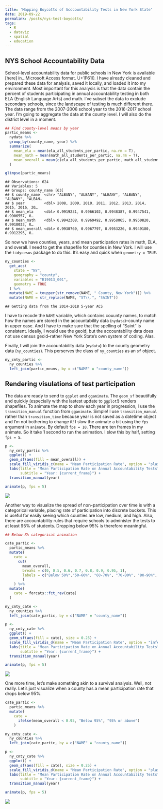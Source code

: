 ```yaml
---
title: 'Mapping Boycotts of Acccountability Tests in New York State'
date: 2019-09-22
permalink: /posts/nys-test-boycotts/
tags:
  - R
  - dataviz
  - spatial
  - education
---
```


## NYS School Accountability Data

School-level accountability data for public schools in New York is
available \[here\] in…Microsoft Access format. U+1F610. I have already
cleaned and prepared these data for analysis, saved it locally, and
loaded it into my environment. Most important for this analysis is that
the data contain the percent of students participating in annual
accountability testing in both ELA (English Language Arts) and math.
I’ve subset the data to exclude secondary schools, since the landscape
of testing is much different there. The data range from the 2007-2008
school year to the 2016-2017 school year. I’m going to aggregate the
data at the county level. I will also do the district level in a moment.

``` r
## Find county-level means by year
partic_means <-
  nydata %>% 
  group_by(county_name, year) %>% 
  summarize(
    mean_ela = mean(ela_all_students_per_partic, na.rm = T),
    mean_math = mean(math_all_students_per_partic, na.rm = T),
    mean_overall = mean(c(ela_all_students_per_partic, math_all_students_per_partic), na.rm = T)
  )

glimpse(partic_means)
```

    ## Observations: 624
    ## Variables: 5
    ## Groups: county_name [63]
    ## $ county_name  <chr> "ALBANY", "ALBANY", "ALBANY", "ALBANY", "ALBANY", "ALBAN…
    ## $ year         <dbl> 2008, 2009, 2010, 2011, 2012, 2013, 2014, 2015, 2016, 20…
    ## $ mean_ela     <dbl> 0.9919231, 0.9966102, 0.9948387, 0.9947541, 0.9906557, 0…
    ## $ mean_math    <dbl> 0.9942308, 0.9969492, 0.9958065, 0.9950820, 0.9918033, 0…
    ## $ mean_overall <dbl> 0.9930769, 0.9967797, 0.9953226, 0.9949180, 0.9912295, 0…

So now we have counties, years, and mean participation rates in math,
ELA, and overall. I need to get the shapefile for counties in New York.
I will use the `tidycesus` package to do this. It’s easy and quick when
`geometry = TRUE`.

``` r
ny_counties <-
  get_acs(
    state = "NY",
    geography = "county",
    variables = "B19013_001",
    geometry = TRUE
  ) %>%
  mutate(NAME = toupper(str_remove(NAME, " County, New York"))) %>% 
  mutate(NAME = str_replace(NAME, "ST\\.", "SAINT"))
```

    ## Getting data from the 2014-2018 5-year ACS

I have to recode the `NAME` variable, which contains couunty names, to
match how the names are stored in the accountability data
(`nydata`)–county name in upper case. And I have to make sure that the
spelling of “Saint” is consistent. Ideally, I would use the geoid, but
the accountability data does not use census geoid–rather New York
State’s own system of coding. Alas.

Finally, I will join the accountability data (`nydata`) to the county
geometry data (`ny_counties`). This perserves the class of `ny_counties`
as an `sf` object.

``` r
ny_cnty_partic <-
  ny_counties %>%
  left_join(partic_means, by = c("NAME" = "county_name"))
```

## Rendering visulations of test participation

The data are ready to send to `ggplot` and `gganimate`. The `geom_sf`
beautifully and quickly (especially with the lastest update to
`ggplot`\!) renders shapefiles. To animate the map to show each year in
progression, I use the `transition_manual` function from `gganimate`.
Simple\! I use `transition_manual` rather than `transition_time` because
year is not saved as a datetime object and I’m not bothering to change
it\! I slow the animate a bit using the `fps` argument in `animate`. By
default `fps = 10`. There are ten frames in my animate. So it take 1
second to run the animation. I slow this by half, setting `fps = 5`.

``` r
p <-
  ny_cnty_partic %>% 
  ggplot() +
  geom_sf(aes(fill = mean_overall)) +
  scale_fill_viridis_c(name = "Mean Participation Rate", option = "plasma", direction = 1) +
  labs(title = "Mean Participation Rate on Annual Accountability Tests", 
       subtitle = "Year: {current_frame}") +
  transition_manual(year)

animate(p, fps = 5)
```

![](http://ramorel.github.io/files/2019-09-22-map_of_test_boycotts_files/figure-gfm/map1-1.gif)<!-- -->

Another way to visualize the spread of non-participation over time is
with a categorical variable, placing rate of participation into discrete
buckets. This is useful for easily seeing which counties are low,
medium, and high. Also, there are accountability rules that require
schools to administer the tests to at least 95% of students. Dropping
below 95% is therefore meaningful.

``` r
## Below X% categorical animation

cate_partic <-
  partic_means %>% 
  mutate(
    cate = 
      cut(
        mean_overall, 
        breaks = c(0, 0.5, 0.6, 0.7, 0.8, 0.9, 0.95, 1), 
        labels = c("Below 50%","50-60%", "60-70%", "70-80%", "80-90%", "90-95%", "Above 95%")
        )
    ) %>% 
  mutate(
    cate = forcats::fct_rev(cate)
  )

ny_cnty_cate <-
  ny_counties %>%
  left_join(cate_partic, by = c("NAME" = "county_name"))

p <- 
  ny_cnty_cate %>% 
  ggplot() +
  geom_sf(aes(fill = cate), size = 0.25) +
  scale_fill_viridis_d(name = "Mean Participation Rate", option = "inferno", direction = -1) +
  labs(title = "Mean Participation Rate on Annual Accountability Tests", 
       subtitle = "Year: {current_frame}") +
  transition_manual(year) 

animate(p, fps = 5)
```

![](http://ramorel.github.io/files/2019-09-22-map_of_test_boycotts_files/figure-gfm/map2-1.gif)<!-- -->

One more time, let’s make something akin to a survival analysis. Well,
not really. Let’s just visualize when a county has a mean participation
rate that drops below 95%.

``` r
cate_partic <-
  partic_means %>% 
  mutate(
    cate = 
      ifelse(mean_overall < 0.95, "Below 95%", "95% or above")
    ) 

ny_cnty_cate <-
  ny_counties %>%
  left_join(cate_partic, by = c("NAME" = "county_name"))

p <- 
  ny_cnty_cate %>% 
  ggplot() +
  geom_sf(aes(fill = cate), size = 0.25) +
  scale_fill_viridis_d(name = "Mean Participation Rate", option = "plasma", direction = -1) +
  labs(title = "Mean Participation Rate on Annual Accountability Tests", 
       subtitle = "Year: {current_frame}") +
  transition_manual(year) 

animate(p, fps = 5)
```

![](http://ramorel.github.io/files/2019-09-22-map_of_test_boycotts_files/figure-gfm/map3-1.gif)<!-- -->
